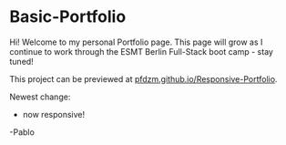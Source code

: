# Basic-Portfolio

Hi! Welcome to my personal Portfolio page. This page will grow as I continue to work through the ESMT Berlin Full-Stack boot camp - stay tuned!

This project can be previewed at [pfdzm.github.io/Responsive-Portfolio](https://pfdzm.github.io/Responsive-Portfolio).

Newest change:

- now responsive!

-Pablo
